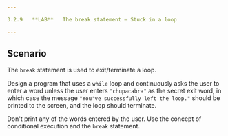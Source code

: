 ```yaml
---

3.2.9   **LAB**   The break statement – Stuck in a loop

---
```


## Scenario

The `break` statement is used to exit/terminate a loop.

Design a program that uses a `while` loop and continuously asks the user to enter a word unless the user enters `"chupacabra"` as the secret exit word, in which case the message `"You've successfully left the loop."` should be printed to the screen, and the loop should terminate.

Don't print any of the words entered by the user. Use the concept of conditional execution and the `break` statement.